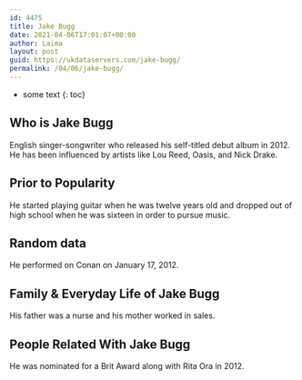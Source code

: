 ```yaml
---
id: 4475
title: Jake Bugg
date: 2021-04-06T17:01:07+00:00
author: Laima
layout: post
guid: https://ukdataservers.com/jake-bugg/
permalink: /04/06/jake-bugg/
---
```


* some text
{: toc}


## Who is Jake Bugg
                  
                  
                  
English singer-songwriter who released his self-titled debut album in 2012. He has been influenced by artists like Lou Reed, Oasis, and Nick Drake.
                  
              
            
              
            
                
                
                
## Prior to Popularity
                  
                  
                  
He started playing guitar when he was twelve years old and dropped out of high school when he was sixteen in order to pursue music.
                  
              
            
              
            
                
                
                
## Random data
                  
                  
                  
He performed on Conan on January 17, 2012.
                  
              
            
              
            
                
                
                
## Family & Everyday Life of Jake Bugg
                  
                  
                  
His father was a nurse and his mother worked in sales.
                  
              
            
              
            
                
                
                
## People Related With Jake Bugg
                  
                  
                  
He was nominated for a Brit Award along with Rita Ora in 2012.
                  
              
            
              
            
                
              
            
              
              
            
            
              
            
          
          
          